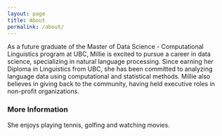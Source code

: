 ```yaml
---
layout: page
title: About
permalink: /about/
---
```


 As a future graduate of the Master of Data Science - Computational Linguistics program at UBC, Millie is excited to pursue a career in data science, specializing in natural language processing. Since earning her Diploma in Linguistics from UBC, she has been committed to analyzing language data using computational and statistical methods. Millie also believes in giving back to the community, having held executive roles in non-profit organizations. 

### More Information

She enjoys playing tennis, golfing and watching movies.